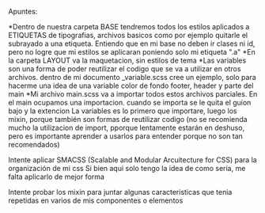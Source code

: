 Apuntes:

*Dentro de nuestra carpeta BASE tendremos todos los estilos aplicados a ETIQUETAS de tipografias, archivos basicos
como por ejemplo quitarle el subrayado a una etiqueta. Entiendo que en mi base no deben ir clases ni id, pero no logre que mi estilos se aplicaran poniendo solo mi etiqueta ".a"
*En la carpeta LAYOUT va la maquetacion, sin estilos de tema
*Las variables son una forma de poder reutilizar el codigo que se va a utilizar en otros archivos. dentro de mi documento _variable.scss cree un ejemplo, solo para hacerme una idea de una variable color de fondo footer, header y parte del main 
*Mi archivo main.scss va a importar todos estos archivos parciales. En el main ocupamos una importacion.
cuando se importa se le quita el guion bajo y la extencion 
La variables es lo primero que importare, luego los mixin, porque también son formas de reutilizar codigo
(no se recomienda mucho la utilizacion de import, pporque lentamente estarán en deshuso, pero es importante aprender a usarlos para entender porque no son tan recomendados)

Intente aplicar SMACSS (Scalable and Modular Arcuitecture for CSS) para la organización de mi css
Si bien aqui solo tengo la idea de como sería, me falta aplicarlo de mejor forma

Intente probar los mixin para juntar algunas caracteristicas que tenia repetidas en varios de mis componentes o elementos


